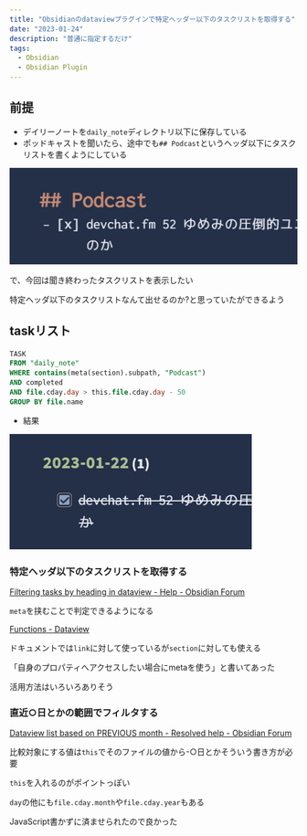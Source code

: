 ```yaml
---
title: "Obsidianのdataviewプラグインで特定ヘッダー以下のタスクリストを取得する"
date: "2023-01-24"
description: "普通に指定するだけ"
tags:
  - Obsidian
  - Obsidian Plugin
---
```


## 前提

- デイリーノートを`daily_note`ディレクトリ以下に保存している
- ポッドキャストを聞いたら、途中でも`## Podcast`というヘッダ以下にタスクリストを書くようにしている

![alt](obsidian_dataview_tasklist_under_header01.png)

で、今回は聞き終わったタスクリストを表示したい

特定ヘッダ以下のタスクリストなんて出せるのか?と思っていたができるよう

## taskリスト

```sql
TASK
FROM "daily_note"
WHERE contains(meta(section).subpath, "Podcast")
AND completed
AND file.cday.day > this.file.cday.day - 50
GROUP BY file.name
```

- 結果

![alt](obsidian_dataview_tasklist_under_header02.png)

### 特定ヘッダ以下のタスクリストを取得する

[Filtering tasks by heading in dataview - Help - Obsidian Forum](https://forum.obsidian.md/t/filtering-tasks-by-heading-in-dataview/50915/4)

`meta`を挟むことで判定できるようになる

[Functions - Dataview](https://blacksmithgu.github.io/obsidian-dataview/reference/functions/#metalinksubpath)

ドキュメントでは`link`に対して使っているが`section`に対しても使える

「自身のプロパティへアクセスしたい場合にmetaを使う」と書いてあった

活用方法はいろいろありそう

### 直近○日とかの範囲でフィルタする

[Dataview list based on PREVIOUS month - Resolved help - Obsidian Forum](https://forum.obsidian.md/t/dataview-list-based-on-previous-month/23213/7)

比較対象にする値は`this`でそのファイルの値から-○日とかそういう書き方が必要

`this`を入れるのがポイントっぽい

`day`の他にも`file.cday.month`や`file.cday.year`もある

JavaScript書かずに済ませられたので良かった